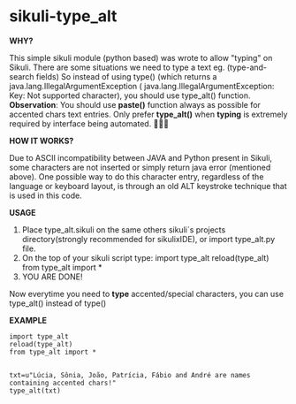 
# sikuli-type_alt

**WHY?**

This simple sikuli module (python based) was wrote to allow "typing" on Sikuli.
There are some situations we need to type a text eg. (type-and-search fields)
So instead of using type() (which returns a java.lang.IllegalArgumentException ( java.lang.IllegalArgumentException: Key: Not supported character), you should use type_alt() function.
**Observation**: You should use **paste()** function always as possible for accented chars text entries. Only prefer **type_alt()** when **typing** is extremely required by interface being automated. 👊🏻😉

**HOW IT WORKS?**

Due to ASCII incompatibility between JAVA and Python present in Sikuli, some characters are not inserted or simply return java error (mentioned above).
One possible way to do this character entry, regardless of the language or keyboard layout, is through an old ALT keystroke technique that is used in this code.

**USAGE**

 1. Place type_alt.sikuli on the same others sikuli´s projects directory(strongly recommended for sikulixIDE), or import type_alt.py file.
 2. On the top of your sikuli script type:
import type_alt
reload(type_alt)
from type_alt import *
 3. YOU ARE DONE!

Now everytime you need to **type** accented/special characters, you can use type_alt() instead of type()

**EXAMPLE**

    import type_alt
    reload(type_alt)
    from type_alt import *
    
    
    txt=u"Lúcia, Sônia, João, Patrícia, Fábio and André are names containing accented chars!"
    type_alt(txt)
